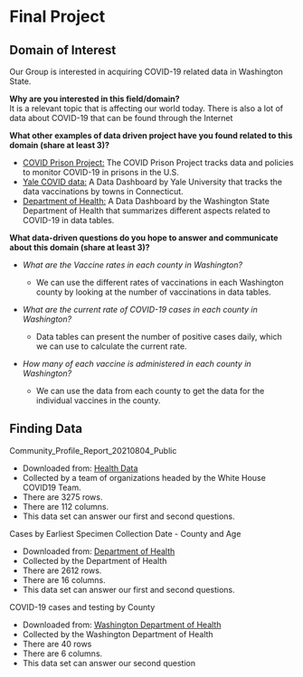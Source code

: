 # Final Project

## Domain of Interest

Our Group is interested in acquiring COVID-19 related data in Washington State.

**Why are you interested in this field/domain?**
<br>
It is a relevant topic that is affecting our world today. There is also a lot of data about COVID-19 that can be found through the Internet

**What other examples of data driven project have you found related to this domain (share at least 3)?**

- [COVID Prison Project:](https://covidprisonproject.com/)
The COVID Prison Project tracks data and policies to monitor COVID-19 in prisons in the U.S.
- [Yale COVID data:](https://covid.yale.edu/innovation/mapping/covid-vaccinations-connecticut/) A Data Dashboard by Yale University that tracks the data vaccinations by towns in Connecticut.
- [Department of Health:](https://www.doh.wa.gov/Emergencies/COVID19/DataDashboard) A Data Dashboard by the Washington State Department of Health that summarizes different aspects related to COVID-19 in data tables.


**What data-driven questions do you hope to answer and communicate about this domain (share at least 3)?**

- *What are the Vaccine rates in each county in Washington?*
  - We can use the different rates of vaccinations in each Washington county by looking at the number of vaccinations in data tables.


- *What are the current rate of COVID-19 cases in each county in Washington?*
  - Data tables can present the number of positive cases daily, which we can use to calculate the current rate.


- *How many of each vaccine is administered in each county in Washington?*
  - We can use the data from each county to get the data for the individual vaccines in the county.

## Finding Data
Community_Profile_Report_20210804_Public
- Downloaded from: [Health Data](https://beta.healthdata.gov/Health/COVID-19-Community-Profile-Report/gqxm-d9w9)
- Collected by a team of organizations headed by the White House COVID19 Team.
- There are 3275 rows.
- There are 112 columns.
- This data set can answer our first and second questions.

Cases by Earliest Specimen Collection Date - County and Age
 - Downloaded from: [Department of Health](https://www.doh.wa.gov/Emergencies/COVID19/DataDashboard#heading58074)
 - Collected by the Department of Health
 - There are 2612 rows.
 - There are 16 columns.
 - This data set can answer our first and second questions.

COVID-19 cases and testing by County
 - Downloaded from: [Washington Department of Health](https://coronavirus.wa.gov/what-you-need-know/roadmap-recovery-metrics#DataTablesDashboard2)
 - Collected by the Washington Department of Health
 - There are 40 rows
 - There are 6 columns.
 - This data set can answer our second question
